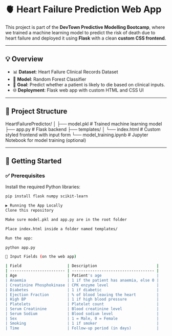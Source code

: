 # 🫀 Heart Failure Prediction Web App

This project is part of the **DevTown Predictive Modelling Bootcamp**, where we trained a machine learning model to predict the risk of death due to heart failure and deployed it using **Flask** with a clean **custom CSS frontend**.

---

## 💡 Overview

- 📊 **Dataset**: Heart Failure Clinical Records Dataset
- 🧠 **Model**: Random Forest Classifier
- 🎯 **Goal**: Predict whether a patient is likely to die based on clinical inputs.
- 🌐 **Deployment**: Flask web app with custom HTML and CSS UI

---

## 📁 Project Structure
HeartFailurePredictor/
│
├── model.pkl # Trained machine learning model
├── app.py # Flask backend
├── templates/
│ └── index.html # Custom styled frontend with input form
└── model_training.ipynb # Jupyter Notebook for model training (optional)


---

## 🚀 Getting Started

### ✅ Prerequisites

Install the required Python libraries:

```bash
pip install flask numpy scikit-learn

▶️ Running the App Locally
Clone this repository

Make sure model.pkl and app.py are in the root folder

Place index.html inside a folder named templates/

Run the app:

python app.py

🧪 Input Fields (on the web app)

| Field                    | Description                          |
| ------------------------ | ------------------------------------ |
| Age                      | Patient's age                        |
| Anaemia                  | 1 if the patient has anaemia, else 0 |
| Creatinine Phosphokinase | CPK enzyme level                     |
| Diabetes                 | 1 if diabetic                        |
| Ejection Fraction        | % of blood leaving the heart         |
| High BP                  | 1 if high blood pressure             |
| Platelets                | Platelet count                       |
| Serum Creatinine         | Blood creatinine level               |
| Serum Sodium             | Blood sodium level                   |
| Sex                      | 1 = Male, 0 = Female                 |
| Smoking                  | 1 if smoker                          |
| Time                     | Follow-up period (in days)           |




